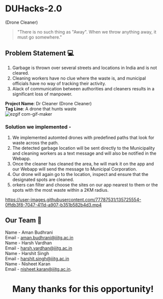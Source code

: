 # DUHacks-2.0
(Drone Cleaner)
>"There is no such thing as "Away". When we throw anything away, it must go somewhere." <br />                                                  
                                                     
## Problem Statement  💻<br />

1)  Garbage is thrown over several streets and locations in India and is not cleared.
2)  Cleaning workers have no clue where the waste is, and municipal officials have no way of tracking their activity.
3)  Alack of communication between authorities and cleaners results in a significant loss of manpower.

**Project Name**:  Dr Cleaner (Drone Cleaner) <br />
**Tag Line**:   A drone that hunts waste<br />
![ezgif com-gif-maker](https://user-images.githubusercontent.com/77198067/211177467-16a5a05c-6102-46be-8a78-b6401c2976db.gif)


### Solution we implemented -
1) We implemented automted drones with predefined paths that look for waste across the path.
2) The detected garbage location will be sent directly to the Municipality and cleaning workers as a text message and will also be notified in the Webapp.
3) Once the cleaner has cleaned the area, he will mark it on the app and our Webapp will send the message to Municipal Corporation.
4) Our drone will again go to the location, inspect and ensure that the designated spots are cleaned.  
5) orkers can filter and choose the sites on our app nearest to them or the spots with the most waste within a 2KM radius.


https://user-images.githubusercontent.com/77787531/135725554-0ffdb3f8-7047-411d-a907-b351b582b4d3.mp4


## Our Team  🎳<br />
Name - Aman Budhrani<br />
Email - aman.budhrani@iiitg.ac.in <br/>
Name - Harsh Vardhan <br />
Email - harsh.vardhan@iiitg.ac.in <br />
Name - Harshit Singh <br />
Email - harshit.singh@iiitg.ac.in   <br />
Name - Nisheet Karan <br />
Email - nisheet.karan@iiitg.ac.in.  <br />



<div align="center">
<h1>   Many thanks for this opportunity!  
 </h1>                                                



